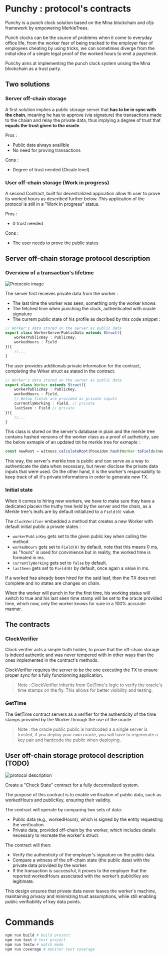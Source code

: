 # Punchy : protocol's contracts

Punchy is a punch clock solution based on the Mina blockchain and o1js framework by empowering MerkleTrees.

Punch clocks can be the source of problems when it come to everyday office life, from the worker
fear of being tracked to the employer fear of employees cheating by using tricks,
we can sometimes diverge from the initial idea of a simple legal proof of the worked
hours to emit a paycheck.

Punchy aims at implementing the punch clock system unsing the Mina blockchain as a trust party.

## Two solutions

### Server off-chain storage 

A first solution implies a public storage server that **has to be in sync with the chain**, meaning he has to
approve (via signature) the transactions made to the chaian and relay the private data, thus implying a degree
of trust that **equals the trust given to the oracle**.

Pros :
- Public data always availible
- No need for proving transactions

Cons :
- Degree of trust needed (Orcale level)

### User off-chain storage  (Work in progress)

A second Contract, built for decentralized appication allow th user to prove its worked hours as described 
further below. This application of the protocol is still in a "Work In progress" status.

Pros :
- 0 trust needed

Cons :
- The user needs to prove the public states

## Server off-chain storage protocol description

### Overview of a transaction's lifetime

![Protocole image](https://image.noelshack.com/fichiers/2024/40/6/1728111893-capture-d-cran-du-2024-10-05-09-04-03.png)

The server first recieves private data from the worker :
- The last time the worker was seen, something only the worker knows
- The fetched time when punching the clock, authenticated with oracle signature
- The current public state of his profile as decribed by this code snippet :

```typescript
// Worker's data stored on the server as public data
export class WorkerServerPublicData extends Struct({
    workerPublicKey : PublicKey,
    workedHours : Field
}){
    //...
}
```

The user provides additionals private information for the contract, completing the Wrker struct as
stated in the contract.

```typescript
// Worker's data stored on the server as public data
export class Worker extends Struct({
    workerPublicKey : PublicKey,
    workedHours : Field,
    // Below fields are provided as private inputs
    currentlyWorking : Field, // private
    lastSeen : Field // private
}){
    //...
}
```

This class is stored on the server's database in plain and the merkle tree contains hashed versions
of the worker class as a proof of autheticity, see the below exmaple of an updated tot he merkle tree
for exmaple : 

```typescript
const newRoot = witness.calculateRoot(Poseidon.hash(Worker.toFields(newWorker)));
```

This way, the server's merkle tree is public and can serve as a way to authenticate the data
when necessary, but never disclose the private data inputs that were used. On the other hand, it is
the worker's responsabilty to keep track of all it's private informations in order to generate new TX.

### Initial state

When it comes to hiring new workers, we have to make sure they have a dedicated placein the truthy tree
held by the server and the chain, as a Merkle tree's leafs are by default initialized to a ```Field(0)``` value.

The ```ClockVerifier``` embedded a method that creates a new Worker with default initial public a private states :

- ```workerPublicKey``` gets set to the given public key when calling the method
- ```workedHours``` gets set to ```Field(0)``` by default, note that this means 0 ms, as "hours" is used for convinience but in reality, the worked time is formated in ms.
- ```currentlyWorking``` gets set to ```false``` by default.
- ```lastSeen``` gets set to ```Field(0)``` by default, once again a value in ms.

If a worked has already been hired for the said leaf, then the TX does not complete and no states are changes on chain.

When the worker will punch in for the first time, his working status will switch to true and his last seen
time stamp will be set to the oracle provided time, which now, only the worker knows for sure in a 100% 
accurate manner.

## The contracts

### ClockVerifier

Clock verifier acts a simple truth holder, to prove that the off-chain storage is indeed authentic 
and was never tempered with in other ways than the ones implemented in the contract's methods.

ClockVerifier requires the server to be the one executing the TX to ensure proper sync for a fully
functionning application.

> Note : ClockVerifier inherits from GetTime's logic to verify the oracle's time stamps on the fly. This allows for better visibility and testing.

### GetTime

The GetTime contract servers as a verifier for the authenticity of the time stamps provided by the
Worker through the use of the oracle.

> Note : the oracle public public is hardcoded a a single server is trusted, if you deploy your own oracle, you
will have to regenerate a key pair and hardcode the public when deploying.

## User off-chain storage protocol description (TODO)

![protocol description](https://image.noelshack.com/fichiers/2024/41/1/1728305823-capture-d-cran-du-2024-10-07-14-56-46.png)

Create a "Check State" contract for a fully decentralized system.

The purpose of this contract is to enable verification of public data, such as workedHours and publicKey, ensuring their validity.

The contract will operate by comparing two sets of data:

- Public data (e.g., workedHours), which is signed by the entity requesting the verification.
- Private data, provided off-chain by the worker, which includes details necessary to recreate the worker's struct.

The contract will then:

- Verify the authenticity of the employer's signature on the public data.
- Compare a witness of the off-chain state (the public data) with the private data provided by the worker.
- If the transaction is successful, it proves to the employer that the reported workedHours associated with the worker’s publicKey are legitimate.

This design ensures that private data never leaves the worker's machine, maintaining privacy and minimizing trust assumptions, while still enabling public verifiability of key data points.

# Commands

```sh
npm run build # build project
npm run test # test project
npm run testw # watch mode
npm run coverage # monitor test coverage
```